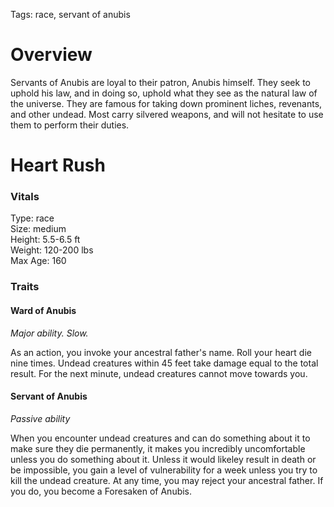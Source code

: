 Tags: race, servant of anubis

# Overview

Servants of Anubis are loyal to their patron, Anubis himself. They seek to uphold his law, and in doing so, uphold what they see as the natural law of the universe. They are famous for taking down prominent liches, revenants, and other undead. Most carry silvered weapons, and will not hesitate to use them to perform their duties.

# Heart Rush

### Vitals
Type: race  
Size: medium  
Height: 5.5-6.5 ft  
Weight: 120-200 lbs  
Max Age: 160  

### Traits

#### Ward of Anubis
*Major ability. Slow.*

As an action, you invoke your ancestral father's name. Roll your heart die nine times. Undead creatures within 45 feet take damage equal to the total result. For the next minute, undead creatures cannot move towards you.

#### Servant of Anubis
*Passive ability*

When you encounter undead creatures and can do something about it to make sure they die permanently, it makes you incredibly uncomfortable unless you do something about it. Unless it would likeley result in death or be impossible, you gain a level of vulnerability for a week unless you try to kill the undead creature. At any time, you may reject your ancestral father. If you do, you become a Foresaken of Anubis.
